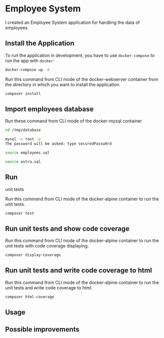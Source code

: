 # Employee System

I created an Employee System application for handling the data of employees.

## Install the Application

To run the application in development, you have to use `docker-compose` to run the app with `docker`:

```bash
docker-compose up -d
```

Run this command from CLI mode of the docker-webserver container from the directory in which you want to install the application.

```bash
composer install
```

## Import employees database
Run these command from CLI mode of the docker-mysql container

```bash
cd /tmp/database

mysql -u root -p
The password will be asked: type securedPassw0rd

source employees.sql

source extra.sql
```

## Run
 unit tests

Run this command from CLI mode of the docker-alpine container to run the unit tests.

```bash
composer test
```

## Run unit tests and show code coverage

Run this command from CLI mode of the docker-alpine container to run the unit tests with code coverage displaying.

```bash
composer display-coverage
```

## Run unit tests and write code coverage to html

Run this command from CLI mode of the docker-alpine container to run the unit tests and write code coverage to html.

```bash
composer html-coverage
```

## Usage

## Possible improvements
